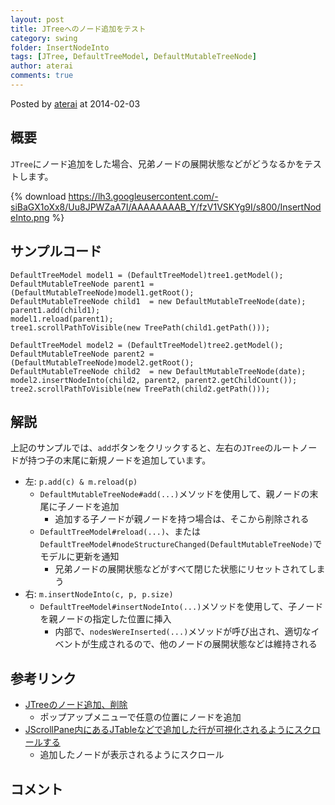 ```yaml
---
layout: post
title: JTreeへのノード追加をテスト
category: swing
folder: InsertNodeInto
tags: [JTree, DefaultTreeModel, DefaultMutableTreeNode]
author: aterai
comments: true
---
```


Posted by [aterai](http://terai.xrea.jp/aterai.html) at 2014-02-03

## 概要
`JTree`にノード追加をした場合、兄弟ノードの展開状態などがどうなるかをテストします。

{% download https://lh3.googleusercontent.com/-siBaGX1oXx8/Uu8JPWZaA7I/AAAAAAAAB_Y/fzV1VSKYg9I/s800/InsertNodeInto.png %}

## サンプルコード
<pre class="prettyprint"><code>DefaultTreeModel model1 = (DefaultTreeModel)tree1.getModel();
DefaultMutableTreeNode parent1 = (DefaultMutableTreeNode)model1.getRoot();
DefaultMutableTreeNode child1  = new DefaultMutableTreeNode(date);
parent1.add(child1);
model1.reload(parent1);
tree1.scrollPathToVisible(new TreePath(child1.getPath()));

DefaultTreeModel model2 = (DefaultTreeModel)tree2.getModel();
DefaultMutableTreeNode parent2 = (DefaultMutableTreeNode)model2.getRoot();
DefaultMutableTreeNode child2  = new DefaultMutableTreeNode(date);
model2.insertNodeInto(child2, parent2, parent2.getChildCount());
tree2.scrollPathToVisible(new TreePath(child2.getPath()));
</code></pre>

## 解説
上記のサンプルでは、`add`ボタンをクリックすると、左右の`JTree`のルートノードが持つ子の末尾に新規ノードを追加しています。

- 左: `p.add(c) & m.reload(p)`
    - `DefaultMutableTreeNode#add(...)`メソッドを使用して、親ノードの末尾に子ノードを追加
        - 追加する子ノードが親ノードを持つ場合は、そこから削除される
    - `DefaultTreeModel#reload(...)`、または`DefaultTreeModel#nodeStructureChanged(DefaultMutableTreeNode)`でモデルに更新を通知
        - 兄弟ノードの展開状態などがすべて閉じた状態にリセットされてしまう
- 右: `m.insertNodeInto(c, p, p.size)`
    - `DefaultTreeModel#insertNodeInto(...)`メソッドを使用して、子ノードを親ノードの指定した位置に挿入
        - 内部で、`nodesWereInserted(...)`メソッドが呼び出され、適切なイベントが生成されるので、他のノードの展開状態などは維持される

<!-- dummy comment line for breaking list -->

## 参考リンク
- [JTreeのノード追加、削除](http://terai.xrea.jp/Swing/AddNode.html)
    - ポップアップメニューで任意の位置にノードを追加
- [JScrollPane内にあるJTableなどで追加した行が可視化されるようにスクロールする](http://terai.xrea.jp/Swing/ScrollRectToVisible.html)
    - 追加したノードが表示されるようにスクロール

<!-- dummy comment line for breaking list -->

## コメント

